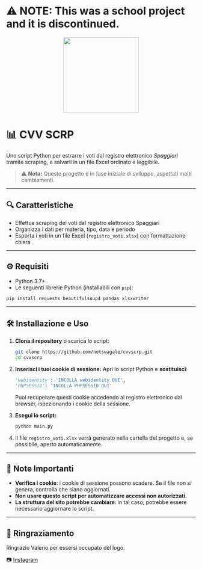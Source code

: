 # ⚠️ NOTE: This was a school project and it is discontinued.

<p align="center">
  <img src="https://github.com/user-attachments/assets/4033757e-7da3-4e1b-b535-b3369c5af9bb" width="200" />

</p>

# 📊 CVV SCRP

Uno script Python per estrarre i voti dal registro elettronico *Spaggiari* tramite scraping, e salvarli in un file Excel ordinato e leggibile.

> ⚠️ **Nota:** Questo progetto è in fase iniziale di sviluppo, aspettati molti cambiamenti.

---

## 🔍 Caratteristiche

- Effettua scraping dei voti dal registro elettronico Spaggiari
- Organizza i dati per materia, tipo, data e periodo
- Esporta i voti in un file Excel (`registro_voti.xlsx`) con formattazione chiara

---

## ⚙️ Requisiti

- Python 3.7+
- Le seguenti librerie Python (installabili con `pip`):

```bash
pip install requests beautifulsoup4 pandas xlsxwriter
```

---

## 🛠️ Installazione e Uso

1. **Clona il repository** o scarica lo script:
   ```bash
   git clone https://github.com/notswagale/cvvscrp.git
   cd cvvscrp
   ```

2. **Inserisci i tuoi cookie di sessione:**
   Apri lo script Python e **sostituisci**:
   ```python
   'webidentity': 'INCOLLA webidentity QUI',
   'PHPSESSID': 'INCOLLA PHPSESSID QUI'
   ```

   Puoi recuperare questi cookie accedendo al registro elettronico dal browser, ispezionando i cookie della sessione.

3. **Esegui lo script:**
   ```bash
   python main.py
   ```

4. Il file `registro_voti.xlsx` verrà generato nella cartella del progetto e, se possibile, aperto automaticamente.

---

## 📌 Note Importanti

- **Verifica i cookie**: i cookie di sessione possono scadere. Se il file non si genera, controlla che siano aggiornati.
- **Non usare questo script per automatizzare accessi non autorizzati.**
- **La struttura del sito potrebbe cambiare**: in tal caso, potrebbe essere necessario aggiornare lo script.

---
## 🤝 Ringraziamento

Ringrazio  Valerio per essersi occupato del logo.

📷 [Instagram](https://instagram.com/formercompa)
